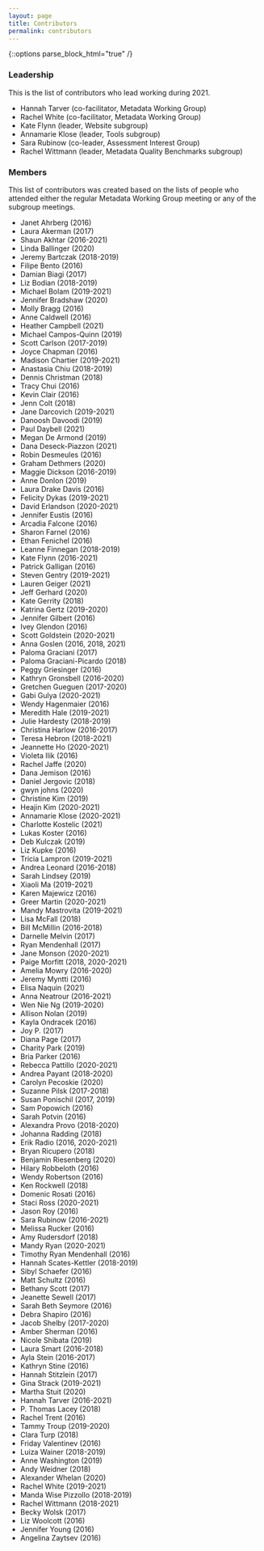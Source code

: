 ```yaml
---
layout: page
title: Contributors
permalink: contributors
---
```

{::options parse_block_html="true" /}

### Leadership


This is the list of contributors who lead working during 2021.

* Hannah Tarver (co-facilitator, Metadata Working Group)
* Rachel White (co-facilitator, Metadata Working Group)
* Kate Flynn (leader, Website subgroup)
* Annamarie Klose (leader, Tools subgroup)
* Sara Rubinow (co-leader, Assessment Interest Group)
* Rachel Wittmann (leader, Metadata Quality Benchmarks subgroup)


### Members

This list of contributors was created based on the lists of people who attended either the regular Metadata Working Group meeting or any of the subgroup meetings.

* Janet Ahrberg (2016)
* Laura Akerman (2017)
* Shaun Akhtar (2016-2021)
* Linda Ballinger (2020)
* Jeremy Bartczak (2018-2019)
* Filipe Bento (2016)
* Damian Biagi (2017)
* Liz Bodian (2018-2019)
* Michael Bolam (2019-2021)
* Jennifer Bradshaw (2020)
* Molly Bragg (2016)
* Anne Caldwell (2016)
* Heather Campbell (2021)
* Michael Campos-Quinn (2019)
* Scott Carlson (2017-2019)
* Joyce Chapman (2016)
* Madison Chartier (2019-2021)
* Anastasia Chiu (2018-2019)
* Dennis Christman (2018)
* Tracy Chui (2016)
* Kevin Clair (2016)
* Jenn Colt (2018)
* Jane Darcovich (2019-2021)
* Danoosh Davoodi (2019)
* Paul Daybell (2021)
* Megan De Armond (2019)
* Dana Deseck-Piazzon (2021)
* Robin Desmeules (2016)
* Graham Dethmers (2020)
* Maggie Dickson (2016-2019)
* Anne Donlon (2019)
* Laura Drake Davis (2016)
* Felicity Dykas (2019-2021)
* David Erlandson (2020-2021)
* Jennifer Eustis (2016)
* Arcadia Falcone (2016)
* Sharon Farnel (2016)
* Ethan Fenichel (2016)
* Leanne Finnegan (2018-2019)
* Kate Flynn (2016-2021)
* Patrick Galligan (2016)
* Steven Gentry (2019-2021)
* Lauren Geiger (2021)
* Jeff Gerhard (2020)
* Kate Gerrity (2018)
* Katrina Gertz (2019-2020)
* Jennifer Gilbert (2016)
* Ivey Glendon (2016)
* Scott Goldstein (2020-2021)
* Anna Goslen (2016, 2018, 2021)
* Paloma Graciani (2017)
* Paloma Graciani-Picardo (2018)
* Peggy Griesinger (2016)
* Kathryn Gronsbell (2016-2020)
* Gretchen Gueguen (2017-2020)
* Gabi Gulya (2020-2021)
* Wendy Hagenmaier (2016)
* Meredith Hale (2019-2021)
* Julie Hardesty (2018-2019)
* Christina Harlow (2016-2017)
* Teresa Hebron (2018-2021)
* Jeannette Ho (2020-2021)
* Violeta Ilik (2016)
* Rachel Jaffe (2020)
* Dana Jemison (2016)
* Daniel Jergovic (2018)
* gwyn johns (2020)
* Christine Kim (2019)
* Heajin Kim (2020-2021)
* Annamarie Klose (2020-2021)
* Charlotte Kostelic (2021)
* Lukas Koster (2016)
* Deb Kulczak (2019)
* Liz Kupke (2016)
* Tricia Lampron (2019-2021)
* Andrea Leonard (2016-2018)
* Sarah Lindsey (2019)
* Xiaoli Ma (2019-2021)
* Karen Majewicz (2016)
* Greer Martin (2020-2021)
* Mandy Mastrovita (2019-2021)
* Lisa McFall (2018)
* Bill McMillin (2016-2018)
* Darnelle Melvin (2017)
* Ryan Mendenhall (2017)
* Jane Monson (2020-2021)
* Paige Morfitt (2018, 2020-2021)
* Amelia Mowry (2016-2020)
* Jeremy Myntti (2016)
* Elisa Naquin (2021)
* Anna Neatrour (2016-2021)
* Wen Nie Ng (2019-2020)
* Allison Nolan (2019)
* Kayla Ondracek (2016)
* Joy P. (2017)
* Diana Page (2017)
* Charity Park (2019)
* Bria Parker (2016)
* Rebecca Pattillo (2020-2021)
* Andrea Payant (2018-2020)
* Carolyn Pecoskie (2020)
* Suzanne Pilsk (2017-2018)
* Susan Ponischil (2017, 2019)
* Sam Popowich (2016)
* Sarah Potvin (2016)
* Alexandra Provo (2018-2020)
* Johanna Radding (2018)
* Erik Radio (2016, 2020-2021)
* Bryan Ricupero (2018)
* Benjamin Riesenberg (2020)
* Hilary Robbeloth (2016)
* Wendy Robertson (2016)
* Ken Rockwell (2018)
* Domenic Rosati (2016)
* Staci Ross (2020-2021)
* Jason Roy (2016)
* Sara Rubinow (2016-2021)
* Melissa Rucker (2016)
* Amy Rudersdorf (2018)
* Mandy Ryan (2020-2021)
* Timothy Ryan Mendenhall (2016)
* Hannah Scates-Kettler (2018-2019)
* Sibyl Schaefer (2016)
* Matt Schultz (2016)
* Bethany Scott (2017)
* Jeanette Sewell (2017)
* Sarah Beth Seymore (2016)
* Debra Shapiro (2016)
* Jacob Shelby (2017-2020)
* Amber Sherman (2016)
* Nicole Shibata (2019)
* Laura Smart (2016-2018)
* Ayla Stein (2016-2017)
* Kathryn Stine (2016)
* Hannah Stitzlein (2017)
* Gina Strack (2019-2021)
* Martha Stuit (2020)
* Hannah Tarver (2016-2021)
* P. Thomas Lacey (2018)
* Rachel Trent (2016)
* Tammy Troup (2019-2020)
* Clara Turp (2018)
* Friday Valentinev (2016)
* Luiza Wainer (2018-2019)
* Anne Washington (2019)
* Andy Weidner (2018)
* Alexander Whelan (2020)
* Rachel White (2019-2021)
* Manda Wise Pizzollo (2018-2019)
* Rachel Wittmann (2018-2021)
* Becky Wolsk (2017)
* Liz Woolcott (2016)
* Jennifer Young (2016)
* Angelina Zaytsev (2016)

